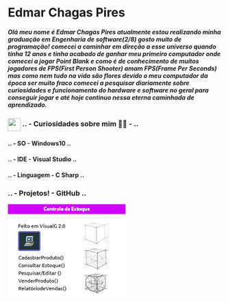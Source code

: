 <h1 align="left">Edmar Chagas Pires</h1>
<h5 align="left">Olá meu nome é Edmar Chagas Pires atualmente estou realizando minha graduação em Engenharia de software(2/8) gosto muito de programação! comecei a caminhar em direção a esse universo quando tinha 12 anos e tinha acabado de ganhar meu primeiro computador onde comecei a jogar Point Blank e como é de conhecimento de muitos jogadores de FPS(First Person Shooter) amam FPS(Frame Per Seconds) mas como nem tudo na vida são flores devido o meu computador da época ser muito fraco comecei a pesquisar diariamente sobre curiosidades e funcionamento do hardware e software no geral para conseguir jogar e até hoje continuo nessa eterna caminhada de aprendizado.</h5>

<h3 align="left"><img src = "https://icongr.am/material/account-heart-outline.svg?size=128&color=currentColor" width="30" height="30" align="center">  .. - Curiosidades sobre mim 🚀🔥 - .. </h3>


<h4 align="left">.. - SO - Windows10 .. <img src="https://icongr.am/devicon/windows8-original.svg?size=128&color=currentColor" width="15" height="15" align="center"> </h4>
<h4 align="left">.. - IDE - Visual Studio .. <img src="https://icongr.am/devicon/visualstudio-plain.svg?size=128&color=currentColor" width="15" height="15" align="center"></h4>
<h4 align="left">.. - Linguagem - C Sharp .. <img src="https://icongr.am/devicon/csharp-original.svg?size=128&color=currentColor" width="15" height="15" align="center"></h4>

<h3 align="left">.. - Projetos! - GitHub .. </h3>
<p align="left"> <a href="https://github.com/edmarpires9/ControleDeEstoque" rel="noreferrer"> <img src="https://raw.githubusercontent.com/edmarpires9/edmarpires9/main/Imagens/ControleDeEstoqueVisualAlg.png" alt="c"/> 
